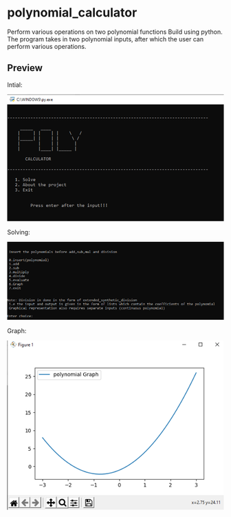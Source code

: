 # polynomial_calculator
 Perform various operations on two polynomial functions
 Build using python.
 The program takes in two polynomial inputs, after which the user can perform various operations.
 
## Preview

Intial:

![](poly_calculator(python)/images/intro.png)

Solving:

![](poly_calculator(python)/images/solve.png)

Graph:

![](poly_calculator(python)/images/graph_cal.png)
